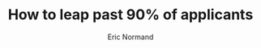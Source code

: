---
title: How to leap past 90% of applicants 
publication: PurelyFunctional.tv
article_url: https://purelyfunctional.tv/guide/resume-interview-salary/
author: Eric Normand
thumbnail: purely_functional.png
publication_date: 02-06-2019
---